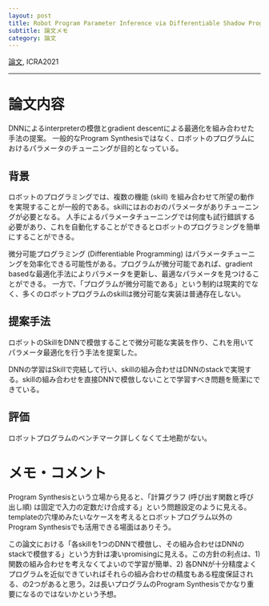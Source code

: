 ```yaml
---
layout: post
title: Robot Program Parameter Inference via Differentiable Shadow Program Inversion メモ
subtitle: 論文メモ
category: 論文
---
```


[論文](http://arxiv.org/abs/2103.14452), ICRA2021

---

論文内容
===

DNNによるinterpreterの模倣とgradient descentによる最適化を組み合わせた手法の提案。
一般的なProgram Synthesisではなく、ロボットのプログラムにおけるパラメータのチューニングが目的となっている。


背景
---

ロボットのプログラミングでは、複数の機能 (skill) を組み合わせて所望の動作を実現することが一般的である。skillにはおのおのパラメータがありチューニングが必要となる。
人手によるパラメータチューニングでは何度も試行錯誤する必要があり、これを自動化することができるとロボットのプログラミングを簡単にすることができる。

微分可能プログラミング (Differentiable Programming) はパラメータチューニングを効率化できる可能性がある。プログラムが微分可能であれば、gradient basedな最適化手法によりパラメータを更新し、最適なパラメータを見つけることができる。
一方で、「プログラムが微分可能である」という制約は現実的でなく、多くのロボットプログラムのskillは微分可能な実装は普通存在しない。


提案手法
---

ロボットのSkillをDNNで模倣することで微分可能な実装を作り、これを用いてパラメータ最適化を行う手法を提案した。

DNNの学習はSkillで完結して行い、skillの組み合わせはDNNのstackで実現する。skillの組み合わせを直接DNNで模倣しないことで学習すべき問題を簡潔にできている。


評価
---

ロボットプログラムのベンチマーク詳しくなくて土地勘がない。



メモ・コメント
===

Program Synthesisという立場から見ると、「計算グラフ (呼び出す関数と呼び出し順) は固定で入力の定数だけ合成する」という問題設定のように見える。
templateの穴埋めみたいなケースを考えるとロボットプログラム以外のProgram Synthesisでも活用できる場面はありそう。

この論文における「各skillを1つのDNNで模倣し、その組み合わせはDNNのstackで模倣する」という方針は凄いpromisingに見える。この方針の利点は、1) 関数の組み合わせを考えなくてよいので学習が簡単、2) 各DNNが十分精度よくプログラムを近似できていればそれらの組み合わせの精度もある程度保証される、の2つがあると思う。2は長いプログラムのProgram Synthesisでかなり重要になるのではないかという予想。

